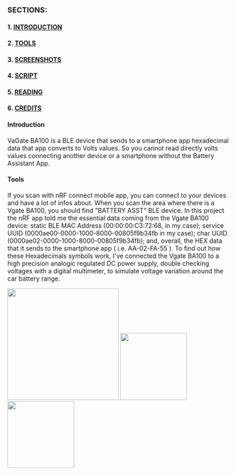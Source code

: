 ### SECTIONS:

#### 1. [INTRODUCTION](#Introduction)
#### 2. [TOOLS](#Tools)
#### 3. [SCREENSHOTS](#Screenshots)
#### 4. [SCRIPT](#Script)
#### 5. [READING](#Reading)
#### 6. [CREDITS](#Credits)







#### <a name="Introduction"><a/>Introduction

VaGate BA100 is a BLE device that sends to a smartphone app hexadecimal data that app converts to Volts values. So you cannot read directly volts values 
connecting another device or  a smartphone without the Battery Assistant App.


#### <a name="Tools"><a/>Tools

If you scan with nRF connect mobile app, you can connect to your devices and have a lot of infos about. When you scan the area where there is a Vgate BA100, you should find "BATTERY ASST" BLE device. In this project the nRF app told me the essential data coming from the Vgate BA100 device: static BLE MAC Address (00:00:00:C3:72:68, in my case); service UUID (0000ae00-0000-1000-8000-00805f9b34fb in my case); char UUID (0000ae02-0000-1000-8000-00805f9b34fb); and, overall, the HEX data that it sends to the smartphone app ( i.e. AA-02-FA-55 ).   To find out how these Hexadecimals symbols work, I've connected the Vgate BA100 to a high precision analogic regulated DC power supply, double checking voltages with a digital multimeter, to simulate voltage variation around the car battery range.

<img src="https://github.com/user-attachments/assets/d5e63a03-23bd-42ca-a1c9-dd517a3087be" width="250">

<img src="https://github.com/user-attachments/assets/fef98313-77f4-4b27-91f6-a5f392da9693" width="150">

<img src="https://github.com/user-attachments/assets/c0941414-51b3-4ca5-aa3e-4d3abc8c3079" width="150">


